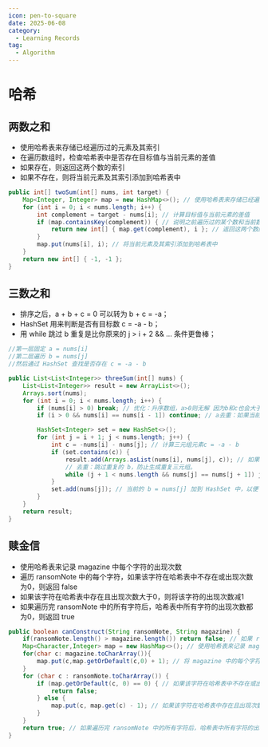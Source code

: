 ```yaml
---
icon: pen-to-square
date: 2025-06-08
category:
  - Learning Records
tag:
  - Algorithm
---
```


# 哈希

## 两数之和
- 使用哈希表来存储已经遍历过的元素及其索引
- 在遍历数组时，检查哈希表中是否存在目标值与当前元素的差值
- 如果存在，则返回这两个数的索引
- 如果不存在，则将当前元素及其索引添加到哈希表中

```java
public int[] twoSum(int[] nums, int target) {
    Map<Integer, Integer> map = new HashMap<>(); // 使用哈希表来存储已经遍历过的元素及其索引
    for (int i = 0; i < nums.length; i++) {
        int complement = target - nums[i]; // 计算目标值与当前元素的差值
        if (map.containsKey(complement)) { // 说明之前遍历过的某个数和当前数加起来正好等于target，直接返回这两个数的索引
            return new int[] { map.get(complement), i }; // 返回这两个数的索引
        }
        map.put(nums[i], i); // 将当前元素及其索引添加到哈希表中
    }
    return new int[] { -1, -1 };
}
```

## 三数之和
- 排序之后，a + b + c = 0 可以转为 b + c = -a；
- HashSet 用来判断是否有目标数 c = -a - b；
- 用 while 跳过 b 重复是比你原来的 j > i + 2 && ... 条件更鲁棒；

```java
//第一层固定 a = nums[i]
//第二层遍历 b = nums[j]
//然后通过 HashSet 查找是否存在 c = -a - b

public List<List<Integer>> threeSum(int[] nums) {
    List<List<Integer>> result = new ArrayList<>();
    Arrays.sort(nums);
    for (int i = 0; i < nums.length; i++) {
        if (nums[i] > 0) break; // 优化：升序数组，a>0则无解 因为b和c也会大于0
        if (i > 0 && nums[i] == nums[i - 1]) continue; // a去重：如果当前元素和前一个元素相同，则跳过本次循环

        HashSet<Integer> set = new HashSet<>();
        for (int j = i + 1; j < nums.length; j++) {
            int c = -nums[i] - nums[j]; // 计算三元组元素c = -a - b
            if (set.contains(c)) {
                result.add(Arrays.asList(nums[i], nums[j], c)); // 如果c在set中，则将三元组加入结果集
                // 去重：跳过重复的 b，防止生成重复三元组。
                while (j + 1 < nums.length && nums[j] == nums[j + 1]) j++;
            }
            set.add(nums[j]); // 当前的 b = nums[j] 加到 HashSet 中，以便下一轮可以判断：是否存在 c = -a - b
        }
    }
    return result;
}

```

## 赎金信
- 使用哈希表来记录 magazine 中每个字符的出现次数
- 遍历 ransomNote 中的每个字符，如果该字符在哈希表中不存在或出现次数为0，则返回 false
- 如果该字符在哈希表中存在且出现次数大于0，则将该字符的出现次数减1
- 如果遍历完 ransomNote 中的所有字符后，哈希表中所有字符的出现次数都为0，则返回 true

```java
public boolean canConstruct(String ransomNote, String magazine) {
    if(ransomNote.length() > magazine.length()) return false; // 如果 ransomNote 的长度大于 magazine 的长度，则返回 false
    Map<Character,Integer> map = new HashMap<>(); // 使用哈希表来记录 magazine 中每个字符的出现次数
    for(char c: magazine.toCharArray()){
        map.put(c,map.getOrDefault(c,0) + 1); // 将 magazine 中的每个字符及其出现次数添加到哈希表中
    }
    for (char c : ransomNote.toCharArray()) {
        if (map.getOrDefault(c, 0) == 0) { // 如果该字符在哈希表中不存在或出现次数为0，则返回 false
            return false;
        } else {
            map.put(c, map.get(c) - 1); // 如果该字符在哈希表中存在且出现次数大于0，则将该字符的出现次数减1
        }
    }
    return true; // 如果遍历完 ransomNote 中的所有字符后，哈希表中所有字符的出现次数都为0，则返回 true
} 
```

